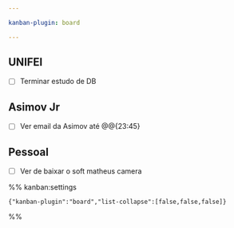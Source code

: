 ```yaml
---

kanban-plugin: board

---
```


## UNIFEI

- [ ] Terminar estudo de DB


## Asimov Jr

- [ ] Ver email da Asimov até @@{23:45}


## Pessoal

- [ ] Ver de baixar o soft matheus camera




%% kanban:settings
```
{"kanban-plugin":"board","list-collapse":[false,false,false]}
```
%%